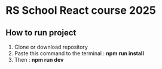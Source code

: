 # RS School React course 2025

## How to run project

1. Clone or download repository
2. Paste this command to the terminal : <b>npm run install</b>
3. Then : <b>npm run dev</b>
